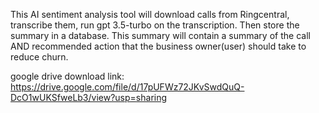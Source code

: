 This AI sentiment analysis tool will download calls from Ringcentral, transcribe them, run gpt 3.5-turbo on the transcription. Then store the summary in a database. This summary will contain a summary of the call AND recommended action that the business owner(user) should take to reduce churn.

google drive download link: https://drive.google.com/file/d/17pUFWz72JKvSwdQuQ-DcO1wUKSfweLb3/view?usp=sharing

